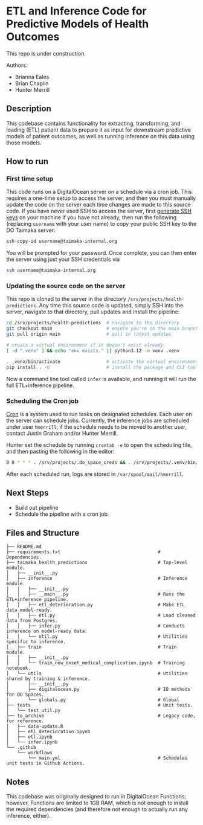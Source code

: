 # ETL and Inference Code for Predictive Models of Health Outcomes

This repo is under construction.

Authors:
- Brianna Eales
- Brian Chaplin
- Hunter Merrill

## Description

This codebase contains functionality for extracting, transforming, and loading (ETL) patient data to prepare it as input for downstream predictive models of patient outcomes, as well as running inference on this data using those models.

## How to run

### First time setup

This code runs on a DigitalOcean server on a schedule via a cron job. This requires a one-time setup to access the server, and then you must manually update the code on the server each time changes are made to this source code. If you have never used SSH to access the server, first [generate SSH keys](https://www.digitalocean.com/community/tutorials/how-to-configure-ssh-key-based-authentication-on-a-linux-server#step-1-creating-ssh-keys) on your machine if you have not already, then run the following (replacing `username` with your user name) to copy your public SSH key to the DO Taimaka server:

```bash
ssh-copy-id username@taimaka-internal.org
```

You will be prompted for your password. Once complete, you can then enter the server using just your SSH credentials via 

```bash
ssh username@taimaka-internal.org
```

### Updating the source code on the server

This repo is cloned to the server in the directory `/srv/projects/health-predictions`. Any time this source code is updated, simply SSH into the server, navigate to that directory, pull updates and install the pipeline:

```bash
cd /srv/projects/health-predictions  # navigate to the directory
git checkout main                    # ensure you're on the main branch
git pull origin main                 # pull in latest updates

# create a virtual environment if it doesn't exist already.
[ -d ".venv" ] && echo "env exists." || python3.12 -m venv .venv

. .venv/bin/activate                 # activate the virtual environment
pip install . -U                     # install the package and CLI tool
```

Now a command line tool called `infer` is available, and running it will run the full ETL+inference pipeline.

### Scheduling the Cron job

[Cron](https://help.ubuntu.com/community/CronHowto) is a system used to run tasks on designated schedules. Each user on the server can schedule jobs. Currently, the inference jobs are scheduled under user `hmerrill`; if the schedule needs to be moved to another user, contact Justin Graham and/or Hunter Merrill.

Hunter set the schedule by running `crontab -e` to open the scheduling file, and then pasting the following in the editor:

```bash
0 0 * * * . /srv/projects/.do_space_creds && . /srv/projects/.venv/bin/activate && infer
```

After each scheduled run, logs are stored in `/var/spool/mail/hmerrill`.

## Next Steps

- Build out pipeline
- Schedule the pipeline with a cron job.

## Files and Structure

```
├── README.md
├── requirements.txt                                    # Dependencies.
├── taimaka_health_predictions                          # Top-level module.
│   ├── __init__.py
│   ├── inference                                       # Inference module.
│   │   ├── __init__.py
│   │   ├── __main__.py                                 # Runs the ETL+inference pipeline.
│   │   ├── etl_deterioration.py                        # Make ETL data model-ready.
│   │   ├── etl.py                                      # Load cleaned data from Postgres.
│   │   ├── infer.py                                    # Conducts inference on model-ready data.
│   │   └── util.py                                     # Utilities specific to inference.
│   ├── train                                           # Train module.
│   │   ├── __init__.py
│   │   └── train_new_onset_medical_complication.ipynb  # Training notebook.
│   └── utils                                           # Utilities shared by training & inference.
│       ├── __init__.py
│       ├── digitalocean.py                             # IO methods for DO Spaces.
│       └── globals.py                                  # Global 
├── tests                                               # Unit tests.
│   └── test_util.py
├── to_archive                                          # Legacy code, for reference.
│   ├── data-update.R
│   ├── etl_deterioration.ipynb
│   ├── etl.ipynb
│   └── infer.ipynb
└── .github
    └── workflows
        └── main.yml                                    # Schedules unit tests in Github Actions.
```

## Notes

This codebase was originally designed to run in DigitalOcean Functions; however, Functions are limited to 1GB RAM, which is not enough to install the required dependencies (and therefore not enough to actually run any inference, either).